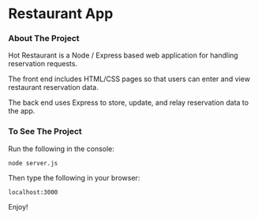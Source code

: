 # Restaurant App

### About The Project
Hot Restaurant is a Node / Express based web application for handling reservation requests.

The front end includes HTML/CSS pages so that users can enter and view restaurant reservation data.

The back end uses Express to store, update, and relay reservation data to the app.

### To See The Project
Run the following in the console:
```
node server.js
```
Then type the following in your browser:
```
localhost:3000
```
Enjoy!